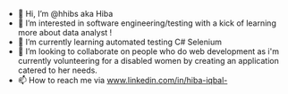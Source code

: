 - 👋 Hi, I’m @hhibs aka Hiba 
- 👀 I’m interested in software engineering/testing with a kick of learning more about data analyst !
- 🌱 I’m currently learning automated testing C# Selenium 
- 💞️ I’m looking to collaborate on people who do web development as i'm currently volunteering for a disabled women by creating an application catered to her needs.
- 📫 How to reach me via www.linkedin.com/in/hiba-iqbal-


<!---
hhibs/hhibs is a ✨ special ✨ repository because its `README.md` (this file) appears on your GitHub profile.
You can click the Preview link to take a look at your changes.
--->
